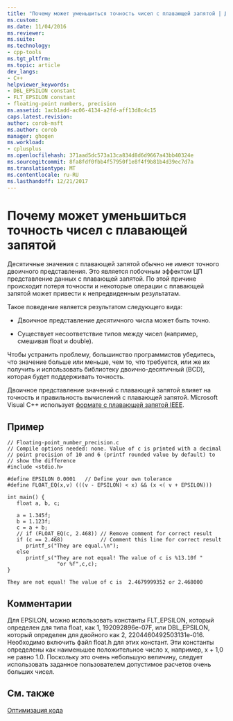 ```yaml
---
title: "Почему может уменьшиться точность чисел с плавающей запятой | Документы Microsoft"
ms.custom: 
ms.date: 11/04/2016
ms.reviewer: 
ms.suite: 
ms.technology:
- cpp-tools
ms.tgt_pltfrm: 
ms.topic: article
dev_langs:
- C++
helpviewer_keywords:
- DBL_EPSILON constant
- FLT_EPSILON constant
- floating-point numbers, precision
ms.assetid: 1acb1add-ac06-4134-a2fd-aff13d8c4c15
caps.latest.revision: 
author: corob-msft
ms.author: corob
manager: ghogen
ms.workload:
- cplusplus
ms.openlocfilehash: 371aad5dc573a13ca834d8d6d9667a43bb40324e
ms.sourcegitcommit: 8fa8fdf0fbb4f57950f1e8f4f9b81b4d39ec7d7a
ms.translationtype: MT
ms.contentlocale: ru-RU
ms.lasthandoff: 12/21/2017
---
```

# <a name="why-floating-point-numbers-may-lose-precision"></a>Почему может уменьшиться точность чисел с плавающей запятой
Десятичные значения с плавающей запятой обычно не имеют точного двоичного представления. Это является побочным эффектом ЦП представление данных с плавающей запятой. По этой причине происходит потеря точности и некоторые операции с плавающей запятой может привести к непредвиденным результатам.  
  
 Такое поведение является результатом следующего вида:  
  
-   Двоичное представление десятичного числа может быть точно.  
  
-   Существует несоответствие типов между чисел (например, смешивая float и double).  
  
 Чтобы устранить проблему, большинство программистов убедитесь, что значение больше или меньше, чем то, что требуется, или же их получить и использовать библиотеку двоично-десятичный (BCD), которая будет поддерживать точность.  
  
 Двоичное представление значений с плавающей запятой влияет на точность и правильность вычислений с плавающей запятой. Microsoft Visual C++ использует [формате с плавающей запятой IEEE](../../build/reference/ieee-floating-point-representation.md).  
  
## <a name="example"></a>Пример  
  
```  
// Floating-point_number_precision.c  
// Compile options needed: none. Value of c is printed with a decimal   
// point precision of 10 and 6 (printf rounded value by default) to   
// show the difference  
#include <stdio.h>  
  
#define EPSILON 0.0001   // Define your own tolerance  
#define FLOAT_EQ(x,v) (((v - EPSILON) < x) && (x <( v + EPSILON)))  
  
int main() {  
   float a, b, c;  
  
   a = 1.345f;  
   b = 1.123f;  
   c = a + b;  
   // if (FLOAT_EQ(c, 2.468)) // Remove comment for correct result  
   if (c == 2.468)            // Comment this line for correct result  
      printf_s("They are equal.\n");  
   else  
      printf_s("They are not equal! The value of c is %13.10f "  
                "or %f",c,c);  
}  
```  
  
```Output  
They are not equal! The value of c is  2.4679999352 or 2.468000  
```  
  
## <a name="comments"></a>Комментарии  
 Для EPSILON, можно использовать константы FLT_EPSILON, который определен для типа float, как 1, 192092896e-07F, или DBL_EPSILON, который определен для двойного как 2, 2204460492503131e-016. Необходимо включить файл float.h для этих констант. Эти константы определены как наименьшее положительное число x, например, x + 1,0 не равно 1.0. Поскольку это очень небольшую величину, следует использовать заданное пользователем допустимое расчетов очень больших чисел.  
  
## <a name="see-also"></a>См. также  
 [Оптимизация кода](../../build/reference/optimizing-your-code.md)